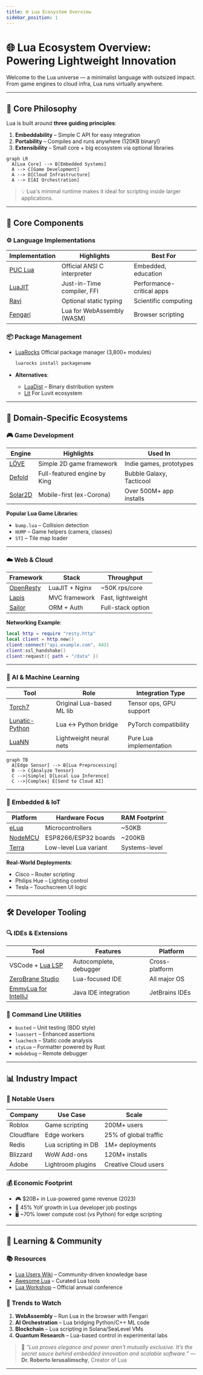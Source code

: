 ```yaml
---
title: 🌐 Lua Ecosystem Overview
sidebar_position: 1
---
```


# 🌐 Lua Ecosystem Overview: Powering Lightweight Innovation

Welcome to the Lua universe — a minimalist language with outsized impact. From game engines to cloud infra, Lua runs virtually anywhere.

---

## 🧠 Core Philosophy

Lua is built around **three guiding principles**:

1. **Embeddability** – Simple C API for easy integration  
2. **Portability** – Compiles and runs anywhere (120KB binary!)  
3. **Extensibility** – Small core + big ecosystem via optional libraries

```mermaid
graph LR
  A[Lua Core] --> B[Embedded Systems]
  A --> C[Game Development]
  A --> D[Cloud Infrastructure]
  A --> E[AI Orchestration]
```

> 💡 Lua's minimal runtime makes it ideal for scripting inside larger applications.

---

## 🚀 Core Components

### ⚙️ Language Implementations

| Implementation                                   | Highlights                  | Best For                  |
| ------------------------------------------------ | --------------------------- | ------------------------- |
| [PUC Lua](https://www.lua.org/)                  | Official ANSI C interpreter | Embedded, education       |
| [LuaJIT](https://luajit.org/)                    | Just-in-Time compiler, FFI  | Performance-critical apps |
| [Ravi](https://github.com/dibyendumajumdar/ravi) | Optional static typing      | Scientific computing      |
| [Fengari](https://fengari.io/)                   | Lua for WebAssembly (WASM)  | Browser scripting         |

### 📦 Package Management

* [LuaRocks](https://luarocks.org/) Official package manager (3,800+ modules)
  
  ```bash
  luarocks install packagename
  ```

* **Alternatives**:
  
  * [LuaDist](https://luadist.org/) – Binary distribution system
  * [Lit](https://luvit.io/lit.html)  For Luvit ecosystem

---

## 🌟 Domain-Specific Ecosystems

### 🎮 Game Development

| Engine                          | Highlights                   | Used In                  |
| ------------------------------- | ---------------------------- | ------------------------ |
| [LÖVE](https://love2d.org/)     | Simple 2D game framework     | Indie games, prototypes  |
| [Defold](https://defold.com/)   | Full-featured engine by King | Bubble Galaxy, Tacticool |
| [Solar2D](https://solar2d.com/) | Mobile-first (ex-Corona)     | Over 500M+ app installs  |

**Popular Lua Game Libraries**:

* `bump.lua` – Collision detection
* `HUMP` – Game helpers (camera, classes)
* `STI` – Tile map loader

---

### ☁️ Web & Cloud

| Framework                            | Stack          | Throughput        |
| ------------------------------------ | -------------- | ----------------- |
| [OpenResty](https://openresty.org/)  | LuaJIT + Nginx | \~50K rps/core    |
| [Lapis](https://leafo.net/lapis/)    | MVC framework  | Fast, lightweight |
| [Sailor](https://sailorproject.org/) | ORM + Auth     | Full-stack option |

**Networking Example**:

```lua
local http = require "resty.http"
local client = http.new()
client:connect("api.example.com", 443)
client:ssl_handshake()
client:request({ path = "/data" })
```

---

### 🤖 AI & Machine Learning

| Tool                                               | Role                      | Integration Type        |
| -------------------------------------------------- | ------------------------- | ----------------------- |
| [Torch7](https://pytorch.org/)                     | Original Lua-based ML lib | Tensor ops, GPU support |
| [Lunatic-Python](https://labix.org/lunatic-python) | Lua ↔ Python bridge       | PyTorch compatibility   |
| [LuaNN](https://github.com/torch/nn)               | Lightweight neural nets   | Pure Lua implementation |

```mermaid
graph TB
  A[Edge Sensor] --> B[Lua Preprocessing]
  B --> C{Analyze Tensor}
  C -->|Simple| D[Local Lua Inference]
  C -->|Complex| E[Send to Cloud AI]
```

---

### 🔌 Embedded & IoT

| Platform                                   | Hardware Focus        | RAM Footprint |
| ------------------------------------------ | --------------------- | ------------- |
| [eLua](https://www.eluaproject.net/)       | Microcontrollers      | \~50KB        |
| [NodeMCU](https://nodemcu.readthedocs.io/) | ESP8266/ESP32 boards  | \~200KB       |
| [Terra](https://terralang.org/)            | Low-level Lua variant | Systems-level |

**Real-World Deployments**:

* Cisco – Router scripting
* Philips Hue – Lighting control
* Tesla – Touchscreen UI logic

---

## 🛠 Developer Tooling

### 🔍 IDEs & Extensions

| Tool                                                                                | Features               | Platform       |
| ----------------------------------------------------------------------------------- | ---------------------- | -------------- |
| VSCode + [Lua LSP](https://marketplace.visualstudio.com/items?itemName=sumneko.lua) | Autocomplete, debugger | Cross-platform |
| [ZeroBrane Studio](https://studio.zerobrane.com/)                                   | Lua-focused IDE        | All major OS   |
| [EmmyLua for IntelliJ](https://github.com/EmmyLua/IntelliJ-EmmyLua)                 | Java IDE integration   | JetBrains IDEs |

### 🔧 Command Line Utilities

* `busted` – Unit testing (BDD style)
* `luassert` – Enhanced assertions
* `luacheck` – Static code analysis
* `styLua` – Formatter powered by Rust
* `mobdebug` – Remote debugger

---

## 📊 Industry Impact

### 🏢 Notable Users

| Company    | Use Case            | Scale                 |
| ---------- | ------------------- | --------------------- |
| Roblox     | Game scripting      | 200M+ users           |
| Cloudflare | Edge workers        | 25% of global traffic |
| Redis      | Lua scripting in DB | 1M+ deployments       |
| Blizzard   | WoW Add-ons         | 120M+ installs        |
| Adobe      | Lightroom plugins   | Creative Cloud users  |

### 💰 Economic Footprint

* 🎮 \$20B+ in Lua-powered game revenue (2023)
* 💼 45% YoY growth in Lua developer job postings
* 🖥️ \~70% lower compute cost (vs Python) for edge scripting

---

## 🌱 Learning & Community

### 📚 Resources

* [Lua Users Wiki](http://lua-users.org/wiki/) – Community-driven knowledge base
* [Awesome Lua](https://github.com/LewisJEllis/awesome-lua) – Curated Lua tools
* [Lua Workshop](https://www.lua.org/events.html) – Official annual conference

### 🚀 Trends to Watch

1. **WebAssembly** – Run Lua in the browser with Fengari
2. **AI Orchestration** – Lua bridging Python/C++ ML code
3. **Blockchain** – Lua scripting in Solana/SeaLevel VMs
4. **Quantum Research** – Lua-based control in experimental labs

> 🧠 *“Lua proves elegance and power aren't mutually exclusive. It’s the secret sauce behind embedded innovation and scalable software.”*
> — **Dr. Roberto Ierusalimschy**, Creator of Lua

---

